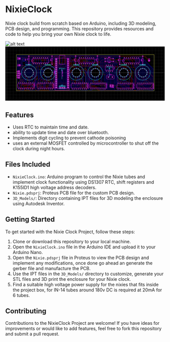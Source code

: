 # NixieClock

Nixie clock build from scratch based on Arduino, including 3D modeling, PCB design, and programming.
This repository provides resources and code to help you bring your own Nixie clock to life.

![alt text](https://github.com/Fatal3xcept10n/NixieClock/blob/main/Images/Nixie2.jpg?raw=true)
![alt text](https://github.com/Fatal3xcept10n/NixieClock/blob/main/Images/BoardView.jpg?raw=true)

## Features
- Uses RTC to maintain time and date.
- ability to update time and date over bluetooth.
- Implements digit cycling to prevent cathode poisoning
- uses an external MOSFET controlled by microcontroller to shut off the clock during night hours.

## Files Included

- `NixieClock.ino`: Arduino program to control the Nixie tubes and implement clock functionality using DS1307 RTC, shift registers and K155ID1 high voltage address decoders.
- `Nixie.pdsprj`: Proteus PCB file for the custom PCB design.
- `3D_Models/`: Directory containing IPT files for 3D modeling the enclosure using Autodesk Inventor.

## Getting Started

To get started with the Nixie Clock Project, follow these steps:

1. Clone or download this repository to your local machine.
2. Open the `NixieClock.ino` file in the Arduino IDE and upload it to your Arduino Nano.
3. Open the `Nixie.pdsprj` file in Proteus to view the PCB design and implement any modifications, once done go ahead an generate the gerber file and manufacture the PCB.
5. Use the IPT files in the `3D_Models/` directory to customize, generate your STL files and 3D print the enclosure for your Nixie clock.
6. Find a suitable high voltage power supply for the nixies that fits inside the project box, for IN-14 tubes around 180v DC is required at 20mA for 6 tubes.

## Contributing

Contributions to the NixieClock Project are welcome! If you have ideas for improvements or would like to add features, feel free to fork this repository and submit a pull request.
